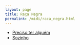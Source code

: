 ```yaml
---
layout: page
title: Raça Negra
permalink: /midi/raca_negra.html
---
```


* [Preciso ter alguém](https://124700.selcdn.ru/srv.victor3d.com.br/midi/Pretguem.mid)
* [Sozinho](https://124700.selcdn.ru/srv.victor3d.com.br/midi/Cavsozin.mid)